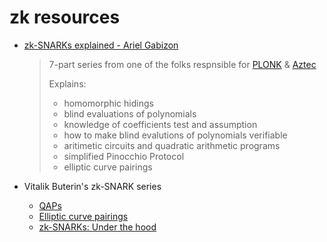 # zk resources

- [zk-SNARKs explained - Ariel Gabizon](https://electriccoin.co/blog/snark-explain/)

  > 7-part series from one of the folks respnsible for [PLONK](https://eprint.iacr.org/2019/953.pdf) & [Aztec](https://aztec.network/)
  >
  > Explains:
  >
  > - homomorphic hidings
  > - blind evaluations of polynomials
  > - knowledge of coefficients test and assumption
  > - how to make blind evalutions of polynomials verifiable
  > - aritimetic circuits and quadratic arithmetic programs
  > - simplified Pinocchio Protocol
  > - elliptic curve pairings

- Vitalik Buterin's zk-SNARK series

  - [QAPs](https://medium.com/@VitalikButerin/quadratic-arithmetic-programs-from-zero-to-hero-f6d558cea649)
  - [Elliptic curve pairings](https://medium.com/@VitalikButerin/exploring-elliptic-curve-pairings-c73c1864e627)
  - [zk-SNARKs: Under the hood](https://medium.com/@VitalikButerin/zk-snarks-under-the-hood-b33151a013f6)
